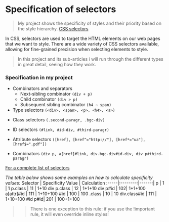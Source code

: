 # Specification of selectors

> My project shows the specificity of styles and their priority based on the style hierarchy.
> [CSS selectors](https://developer.mozilla.org/en-US/docs/Learn/CSS/Building_blocks/Selectors)

In CSS, selectors are used to target the HTML elements on our web pages that we want to style. There are a wide variety of CSS selectors available, allowing for fine-grained precision when selecting elements to style.

> In this project and its sub-articles i will run through the different types in great detail, seeing how they work.

### Specification in my project

- Combinators and separators
  - Next-sibling combinator
    `(div + p)`
  - Child combinator
    `(div > p)`
  - Subsequent sibling combinator
    `(h4 ~ span)`
- Type selectors
  `(<div>, <span>, <p>, <h4>, <a>)`

* Class selectors
  `(.second-paragr, .bgc-div)`
* ID selectors
  `(#link, #id-div, #third-paragr)`

* Attribute selectors
  `([href], [href^="http://"], [href*="ua"], [href$=".pdf"])`

* Combinators
  `(div p, a[href]#link, div.bgc-div#id-div, div p#third-paragr)`

[For a complete list of selectors](https://developer.mozilla.org/en-US/docs/Web/CSS/CSS_selectors)

_The table below shows some examples on how to calculate specificity values:_
Selector | Specificity Value | Calculation
:-----|:--------:|------:|
p | 1 | 1
p.class | 11 | 1+10
div p.class | 12 | 1+1+10
div p#id | 102| 1+1+100
a[attr]#id | 111 | 1+10+100
#id | 100 | 100
.class | 10 | 10
div.class#id | 111 | 1+10+100
#id p#id| 201 | 100+1+100

> > There is one exception to this rule: if you use the !important rule, it will even override inline styles!
